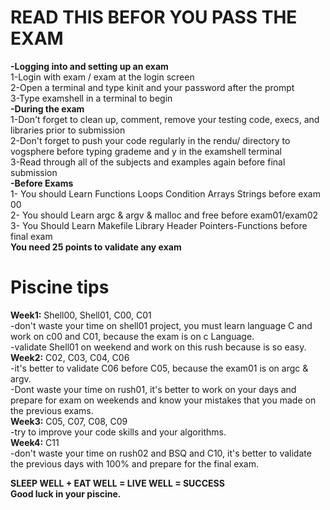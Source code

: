 # READ THIS BEFOR YOU PASS THE EXAM <br />
**-Logging into and setting up an exam** <br />
1-Login with exam / exam at the login screen <br />
2-Open a terminal and type kinit <username> and your password after the prompt <br />
3-Type examshell in a terminal to begin <br /> 
**-During the exam** <br />
1-Don't forget to clean up, comment, remove your testing code, execs, and libraries prior to submission <br />
2-Don't forget to push your code regularly in the rendu/<test question> directory to vogsphere before typing grademe and y in the examshell terminal <br />
3-Read through all of the subjects and examples again before final submission <br />
**-Before Exams** <br />
1- You should Learn Functions Loops Condition Arrays  Strings before exam 00 <br />
2- You should Learn argc & argv & malloc and free before exam01/exam02 <br />
3- You Should Learn Makefile Library Header Pointers-Functions before final exam <br />
**You need 25 points to validate any exam**
# Piscine tips <br />
**Week1:** Shell00, Shell01, C00, C01 <br />
-don't waste your time on shell01 project, you must learn language C and work on c00 and C01, because the exam is on c Language. <br />
-validate Shell01 on weekend and work on this rush because is so easy. <br />
**Week2:** C02, C03, C04, C06 <br />
-it's better to validate C06 before C05, because the exam01 is on argc & argv. <br />
-Dont waste your time on rush01, it's better to work on your days and prepare for exam on weekends and know your mistakes that you made on the previous exams. <br />
**Week3:** C05, C07, C08, C09 <br />
-try to improve your code skills and your algorithms. <br />
**Week4:** C11 <br />
-don't waste your time on rush02 and BSQ and C10, it's better to validate the previous days with 100% and prepare for the final exam. <br />

**SLEEP WELL + EAT WELL = LIVE WELL = SUCCESS** <br />
**Good luck in your piscine.**
